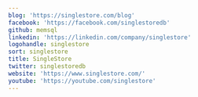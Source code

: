 ```yaml
---
blog: 'https://singlestore.com/blog'
facebook: 'https://facebook.com/singlestoredb'
github: memsql
linkedin: 'https://linkedin.com/company/singlestore'
logohandle: singlestore
sort: singlestore
title: SingleStore
twitter: singlestoredb
website: 'https://www.singlestore.com/'
youtube: 'https://youtube.com/singlestore'
---
```

